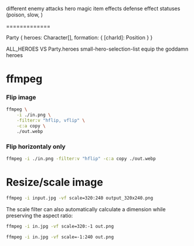 different enemy attacks
hero magic
item effects
defense effect
statuses (poison, slow, )

=============

Party {
heroes: Character[],
formation: { [charId]: Position }
}

ALL_HEROES VS Party.heroes
small-hero-selection-list
equip the goddamn heroes

# ffmpeg

### Flip image

```bash
ffmpeg \
    -i ./in.png \
    -filter:v "hflip, vflip" \
    -c:a copy \
    ./out.webp
```

### Flip horizontaly only

```bash
ffmpeg -i ./in.png -filter:v "hflip" -c:a copy ./out.webp
```

# Resize/scale image

```bash
ffmpeg -i input.jpg -vf scale=320:240 output_320x240.png
```

The scale filter can also automatically calculate a dimension while preserving the aspect ratio:

```bash
ffmpeg -i in.jpg -vf scale=320:-1 out.png

ffmpeg -i in.jpg -vf scale=-1:240 out.png
```
